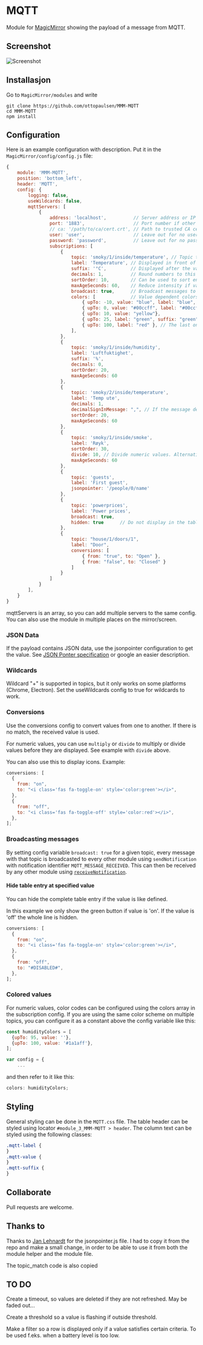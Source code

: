 # MQTT

Module for [MagicMirror](https://github.com/MichMich/MagicMirror/) showing the payload of a message from MQTT.

## Screenshot

![Screenshot](doc/MQTT.png)

## Installasjon

Go to `MagicMirror/modules` and write

    git clone https://github.com/ottopaulsen/MMM-MQTT
    cd MMM-MQTT
    npm install

## Configuration

Here is an example configuration with description. Put it in the `MagicMirror/config/config.js` file:

```javascript
{
    module: 'MMM-MQTT',
    position: 'bottom_left',
    header: 'MQTT',
    config: {
        logging: false,
        useWildcards: false,
        mqttServers: [
            {
                address: 'localhost',          // Server address or IP address
                port: '1883',                  // Port number if other than default
                // ca: '/path/to/ca/cert.crt', // Path to trusted CA certificate file (optional)
                user: 'user',                  // Leave out for no user
                password: 'password',          // Leave out for no password
                subscriptions: [
                    {
                        topic: 'smoky/1/inside/temperature', // Topic to look for
                        label: 'Temperature', // Displayed in front of value
                        suffix: '°C',         // Displayed after the value
                        decimals: 1,          // Round numbers to this number of decimals
                        sortOrder: 10,        // Can be used to sort entries in the same table
                        maxAgeSeconds: 60,    // Reduce intensity if value is older
                        broadcast: true,      // Broadcast messages to other modules
                        colors: [             // Value dependent colors
                            { upTo: -10, value: "blue", label: "blue", suffix: "blue" },
                            { upTo: 0, value: "#00ccff", label: "#00ccff", suffix: "#00ccff" },
                            { upTo: 10, value: "yellow"},
                            { upTo: 25, label: "green", suffix: "green" },
                            { upTo: 100, label: "red" }, // The last one is used for higher values too
                        ],
                    },
                    {
                        topic: 'smoky/1/inside/humidity',
                        label: 'Luftfuktighet',
                        suffix: '%',
                        decimals: 0,
                        sortOrder: 20,
                        maxAgeSeconds: 60 
                    },
                    {
                        topic: 'smoky/2/inside/temperature',
                        label: 'Temp ute',
                        decimals: 1,
                        decimalSignInMessage: ",", // If the message decimal point is not "."
                        sortOrder: 20,
                        maxAgeSeconds: 60
                    },
                    {
                        topic: 'smoky/1/inside/smoke',
                        label: 'Røyk',
                        sortOrder: 30,
                        divide: 10, // Divide numeric values. Alternatively use `multiply`.
                        maxAgeSeconds: 60
                    },
                    {
                        topic: 'guests',
                        label: 'First guest',
                        jsonpointer: '/people/0/name'
                    },
                    {
                        topic: 'powerprices',
                        label: 'Power prices',
                        broadcast: true,
                        hidden: true      // Do not display in the table
                    },
                    {
                        topic: "house/1/doors/1",
                        label: "Door",
                        conversions: [
                            { from: "true", to: "Open" },
                            { from: "false", to: "Closed" }
                        ]
                    }
                ]
            }
        ],
    }
}
```

mqttServers is an array, so you can add multiple servers to the same config. You can also use the module in multiple places on the mirror/screen.

### JSON Data

If the payload contains JSON data, use the jsonpointer configuration to get the value. See [JSON Ponter specification](https://tools.ietf.org/html/rfc6901) or google an easier description.

### Wildcards

Wildcard "+" is supported in topics, but it only works on some platforms (Chrome, Electron). Set the useWildcards config to true for wildcards to work.

### Conversions

Use the conversions config to convert values from one to another. If there is no match, the received value is used.

For numeric values, you can use `multiply` or `divide` to multiply or divide values before they are displayed. See example with `divide` above.

You can also use this to display icons. Example:

```javascript
conversions: [
  {
    from: "on",
    to: "<i class='fas fa-toggle-on' style='color:green'></i>",
  },
  {
    from: "off",
    to: "<i class='fas fa-toggle-off' style='color:red'></i>",
  },
];
```

### Broadcasting messages

By setting config variable `broadcast: true` for a given topic, every message with that topic is broadcasted to every other module using `sendNotification` with notification identifier `MQTT_MESSAGE_RECEIVED`. This can then be received by any other module using [`receiveNotification`](https://docs.magicmirror.builders/development/core-module-file.html#notificationreceived-notification-payload-sender).

#### Hide table entry at specified value

You can hide the complete table entry if the value is like defined.

In this example we only show the green button if value is 'on'.
If the value is 'off' the whole line is hidden.

```javascript
conversions: [
  {
    from: "on",
    to: "<i class='fas fa-toggle-on' style='color:green'></i>",
  },
  {
    from: "off",
    to: "#DISABLED#",
  },
];
```

### Colored values

For numeric values, color codes can be configured using the colors array in the subscription config.
If you are using the same color scheme on multiple topics, you can configure it as a constant above the config variable like this:

```javascript
const humidityColors = [
  {upTo: 95, value: ''},
  {upTo: 100, value: '#1a1aff'},
];

var config = {
    ...
```

and then refer to it like this:

```javascript
colors: humidityColors;
```

## Styling

General styling can be done in the `MQTT.css` file. The table header can be styled using locator `#module_3_MMM-MQTT > header`. The column text can be styled using the following classes:

```css
.mqtt-label {
}
.mqtt-value {
}
.mqtt-suffix {
}
```

## Collaborate

Pull requests are welcome.

## Thanks to

Thanks to [Jan Lehnardt](https://github.com/janl/node-jsonpointer) for the jsonpointer.js file. I had to copy it from the repo and make a small change, in order to be able to use it from both the module helper and the module file.

The topic_match code is also copied

## TO DO

Create a timeout, so values are deleted if they are not refreshed. May be faded out...

Create a threshold so a value is flashing if outside threshold.

Make a filter so a row is displayed only if a value satisfies certain criteria. To be used f.eks. when a battery level is too low.
